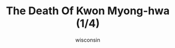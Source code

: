 ---
media: "images/rounds/round_4_2/death_of_kwon_myong_hwa_1.png"
media_type: image
title: The Death Of Kwon Myong-hwa (1/4)
author: [wisconsin]
desc: Soviet Marine Kwon Myong-hwa meets her fate from a well placed sniper's bullet.
---